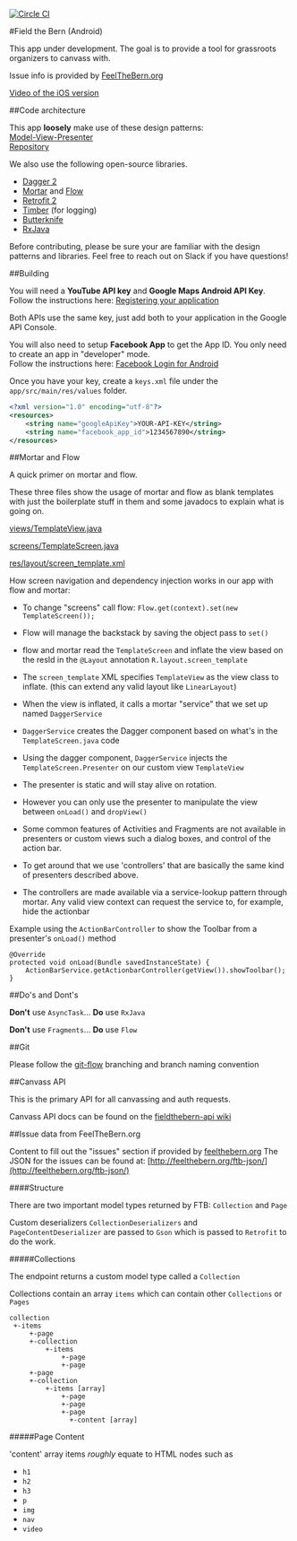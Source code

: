 [![Circle CI](https://circleci.com/gh/Bernie-2016/fieldthebern-android/tree/develop.svg?style=svg&circle-token=ca0895f7453c8d07ce49d9b59c05c527ef146bda)](https://circleci.com/gh/Bernie-2016/fieldthebern-android/tree/develop)

#Field the Bern (Android)

This app under development. The goal is to provide a tool for grassroots organizers to canvass with.  

Issue info is provided by [FeelTheBern.org](http://FeelTheBern.org)

[Video of the iOS version](http://cl.ly/113H0T2u350V)  


##Code architecture

This app **loosely** make use of these design patterns:  
 [Model-View-Presenter](https://en.wikipedia.org/wiki/Model%E2%80%93view%E2%80%93presenter)  
 [Repository](http://code.tutsplus.com/tutorials/the-repository-design-pattern--net-35804)  
  

We also use the following open-source libraries.  


* [Dagger 2](http://google.github.io/dagger/)
* [Mortar](https://github.com/square/mortar) and [Flow](https://github.com/square/flow)
* [Retrofit 2](https://github.com/square/retrofit)
* [Timber](https://github.com/JakeWharton/timber) (for logging)
* [Butterknife](https://github.com/JakeWharton/butterknife)
* [RxJava](https://github.com/ReactiveX/RxJava)


Before contributing, please be sure your are familiar with the design patterns and libraries. 
Feel free to reach out on Slack if you have questions!


##Building

You will need a **YouTube API key** and **Google Maps Android API Key**.  
Follow the instructions here: [Registering your application](https://developers.google.com/youtube/android/player/register)

Both APIs use the same key, just add both to your application in the Google API Console.

You will also need to setup **Facebook App** to get the App ID.  You only need to create an app in "developer" mode.  
Follow the instructions here: [Facebook Login for Android](https://developers.facebook.com/docs/facebook-login/android)

Once you have your key, create a `keys.xml` file under the `app/src/main/res/values` folder.  
```xml
<?xml version="1.0" encoding="utf-8"?>
<resources>
    <string name="googleApiKey">YOUR-API-KEY</string>
    <string name="facebook_app_id">1234567890</string>
</resources>
```

##Mortar and Flow

A quick primer on mortar and flow.

These three files show the usage of mortar and flow as blank templates with just the boilerplate stuff in them and some javadocs to explain what is going on.

[views/TemplateView.java](https://github.com/Bernie-2016/fieldthebern-android/blob/develop/app/src/main/java/com/berniesanders/canvass/views/TemplateView.java)

[screens/TemplateScreen.java](https://github.com/Bernie-2016/fieldthebern-android/blob/develop/app/src/main/java/com/berniesanders/canvass/screens/TemplateScreen.java)

[res/layout/screen_template.xml](https://github.com/Bernie-2016/fieldthebern-android/blob/develop/app/src/main/res/layout/screen_template.xml)

How screen navigation and dependency injection works in our app with flow and mortar:

* To change "screens" call flow: `Flow.get(context).set(new TemplateScreen());`  

* Flow will manage the backstack by saving the object pass to `set()`
 
* flow and mortar read the `TemplateScreen` and inflate the view based on the resId in the `@Layout` annotation `R.layout.screen_template`
 
* The `screen_template` XML specifies `TemplateView` as the view class to inflate. (this can extend any valid layout like `LinearLayout`)
 
* When the view is inflated, it calls a mortar "service" that we set up named `DaggerService`
 
* `DaggerService` creates the Dagger component based on what's in the `TemplateScreen.java` code 
 
* Using the dagger component, `DaggerService` injects the `TemplateScreen.Presenter` on our custom view `TemplateView`
 
* The presenter is static and will stay alive on rotation.
 
* However you can only use the presenter to manipulate the view between `onLoad()` and `dropView()`
 
* Some common features of Activities and Fragments are not available in presenters or custom views such a dialog boxes, and control of the action bar.
 
* To get around that we use 'controllers' that are basically the same kind of presenters described above.
 
* The controllers are made available via a service-lookup pattern through mortar.  Any valid view context can request the service to, for example, hide the actionbar


Example using the `ActionBarController` to show the Toolbar from a presenter's `onLoad()` method
```
@Override
protected void onLoad(Bundle savedInstanceState) {
    ActionBarService.getActionbarController(getView()).showToolbar();
}
```


##Do's and Dont's

**Don't** use `AsyncTask`...   **Do** use `RxJava`

**Don't** use `Fragments`...   **Do** use `Flow`

##Git

Please follow the [git-flow](http://nvie.com/posts/a-successful-git-branching-model/) branching and branch naming convention


##Canvass API

This is the primary API for all canvassing and auth requests.

Canvass API docs can be found on the [fieldthebern-api wiki](https://github.com/Bernie-2016/fieldthebern-api/wiki)

##Issue data from FeelTheBern.org

Content to fill out the "issues" section if provided by [feelthebern.org](http://feelthebern.org/) 
The JSON for the issues can be found at:
[http://feelthebern.org/ftb-json/](http://feelthebern.org/ftb-json/)


####Structure

There are two important model types returned by FTB: `Collection` and `Page`  

Custom deserializers `CollectionDeserializers` and `PageContentDeserializer` are passed to `Gson` which is passed to `Retrofit` to do the work.

#####Collections


The endpoint returns a custom model type called a `Collection`  

Collections contain an array `items` which can contain other `Collections` or `Pages`

```
collection
 +-items  
     +-page
     +-collection
         +-items  
             +-page
             +-page
     +-page
     +-collection
         +-items [array] 
             +-page
             +-page
             +-page 
               +-content [array]
```

#####Page Content

'content' array items *roughly* equate to HTML nodes such as  
* `h1`  
* `h2`  
* `h3`  
* `p`  
* `img`  
* `nav`  
* `video`  
  
